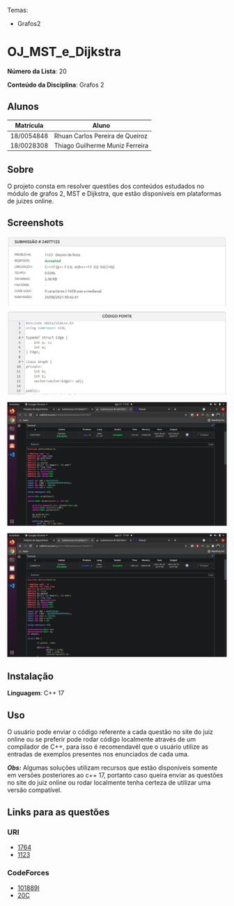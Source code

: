 Temas:

- Grafos2

# OJ_MST_e_Dijkstra

**Número da Lista**: 20

**Conteúdo da Disciplina**: Grafos 2

## Alunos

| Matrícula  | Aluno                           |
| ---------- | ------------------------------- |
| 18/0054848 | Rhuan Carlos Pereira de Queiroz |
| 18/0028308 | Thiago Guilherme Muniz Ferreira |

## Sobre

O projeto consta em resolver questões dos conteúdos estudados no módulo de grafos 2, MST e Dijkstra, que estão disponíveis em plataformas de juizes online.

## Screenshots

![Accepted_01](./URI/1123/uri_1123.jpg)

![Accepted_02](./CodeForces/20C/accepted.png)

![Accepted_03](./CodeForces/101889I/accepted.png)

## Instalação

**Linguagem**: C++ 17

## Uso

O usuário pode enviar o código referente a cada questão no site do juiz online ou se preferir pode rodar código localmente através de um compilador de C++, para isso é recomendavél que o usuário utilize as entradas de exemplos presentes nos enunciados de cada uma.

**_Obs:_** Algumas soluções utilizam recursos que estão disponíveis somente em versões posteriores ao c++ 17, portanto caso queira enviar as questões no site do juiz online ou rodar localmente tenha certeza de utilizar uma versão compatível.

## Links para as questões

### URI

- [1764](https://www.urionlinejudge.com.br/judge/pt/problems/view/1764)
- [1123](https://www.urionlinejudge.com.br/judge/pt/problems/view/1123)

### CodeForces

- [101889I](https://codeforces.com/gym/101889/attachments)
- [20C](https://codeforces.com/contest/20/problem/C)
